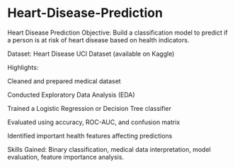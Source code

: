 # Heart-Disease-Prediction
Heart Disease Prediction
Objective:
Build a classification model to predict if a person is at risk of heart disease based on health indicators.

Dataset:
Heart Disease UCI Dataset (available on Kaggle)

Highlights:

Cleaned and prepared medical dataset

Conducted Exploratory Data Analysis (EDA)

Trained a Logistic Regression or Decision Tree classifier

Evaluated using accuracy, ROC-AUC, and confusion matrix

Identified important health features affecting predictions

Skills Gained:
Binary classification, medical data interpretation, model evaluation, feature importance analysis.

